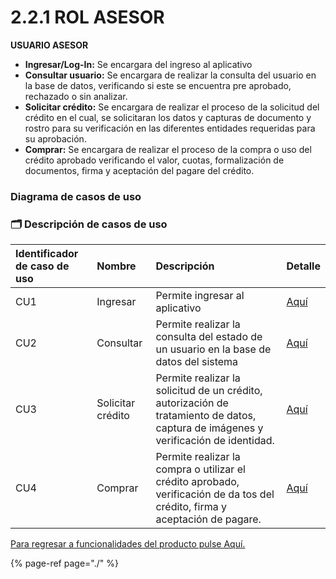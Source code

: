 # 2.2.1 ROL ASESOR

**USUARIO ASESOR**

* **Ingresar/Log-In:** Se encargara del ingreso al aplicativo
* **Consultar usuario:** Se encargara de realizar la consulta del usuario en la base de datos, verificando si este se encuentra pre aprobado, rechazado o sin analizar.
* **Solicitar crédito:** Se encargara de realizar el proceso de la solicitud del crédito en el cual, se solicitaran los datos y capturas de documento y rostro para su verificación en las diferentes entidades requeridas para su aprobación. 
* **Comprar:** Se encargara de realizar el proceso de la compra o uso del crédito aprobado verificando el valor, cuotas, formalización de documentos, firma y aceptación del pagare del crédito.

### Diagrama de casos de uso

### 🗂 Descripción de casos de uso

| Identificador de caso de uso | Nombre | Descripción | Detalle |
| :--- | :--- | :--- | :--- |
| CU1 | Ingresar | Permite ingresar al aplicativo | [Aquí]() |
| CU2 | Consultar | Permite realizar la consulta del estado de un usuario en la base de datos del sistema | [Aquí]() |
| CU3 | Solicitar crédito | Permite realizar la solicitud de un crédito, autorización de tratamiento de datos, captura de imágenes y verificación de identidad. | [Aquí]() |
| CU4 | Comprar | Permite realizar la compra o utilizar el crédito aprobado, verificación de da tos del crédito, firma y aceptación de pagare. | [Aquí]() |

[Para regresar a funcionalidades del producto pulse Aquí. ](./)

{% page-ref page="./" %}

